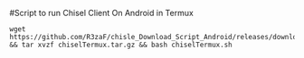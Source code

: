 #Script to run Chisel Client On Android in Termux
````
wget https://github.com/R3zaF/chisle_Download_Script_Android/releases/download/1.0/chiselTermux.tar.gz && tar xvzf chiselTermux.tar.gz && bash chiselTermux.sh
````
